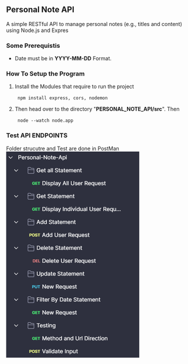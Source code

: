 ## Personal Note API
A  simple RESTful API to manage personal notes (e.g., titles and content) using Node.js and Expres

### Some Prerequistis

* Date must be in __YYYY-MM-DD__ Format.

### How To Setup the Program
1. Install the Modules that require to run the project
    
        npm install express, cors, nodemon

2. Then head over to the directory "__PERSONAL_NOTE_API/src__". Then

        node --watch node.app

### Test API ENDPOINTS
Folder strucutre and Test are done in PostMan</br>
![Folder Structure](/src/Assets/image.png)